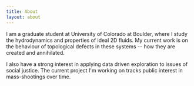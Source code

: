 ```yaml
---
title: About
layout: about
---
```


I am a graduate student at University of Colorado at Boulder, where I study the hydrodynamics and properties of ideal 2D fluids. My current work is on the behaviour of topological defects in these systems -- how they are created and annihilated.

I also have a strong interest in applying data driven exploration to issues of social justice. The current project I'm working on tracks public interest in mass-shootings over time. 

